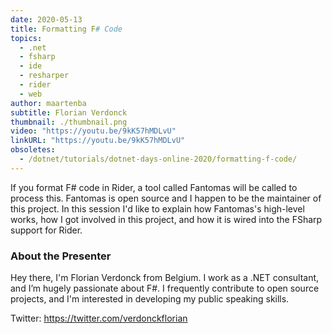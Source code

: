 ```yaml
---
date: 2020-05-13
title: Formatting F# Code
topics:
  - .net
  - fsharp
  - ide
  - resharper
  - rider
  - web
author: maartenba
subtitle: Florian Verdonck
thumbnail: ./thumbnail.png
video: "https://youtu.be/9kK57hMDLvU"
linkURL: "https://youtu.be/9kK57hMDLvU"
obsoletes:
  - /dotnet/tutorials/dotnet-days-online-2020/formatting-f-code/
---
```


If you format F# code in Rider, a tool called Fantomas will be called to process this. Fantomas is open source and I happen to be the maintainer of this project. In this session I'd like to explain how Fantomas's high-level works, how I got involved in this project, and how it is wired into the FSharp support for Rider.

### About the Presenter

Hey there, I'm Florian Verdonck from Belgium. I work as a .NET consultant, and I’m hugely passionate about F#. I frequently contribute to open source projects, and I'm interested in developing my public speaking skills.

Twitter: <https://twitter.com/verdonckflorian>
